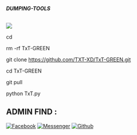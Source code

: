 

___DUMPING-TOOLS___

</br><img src="https://github.com/TOX1C-143/DUMP/edit/main/TOXIC/Screenshot_2024-03-31-03-33-28-034_com.termux.jpg" />


cd

rm -rf TxT-GREEN

git clone https://github.com/TXT-XD/TxT-GREEN.git

cd TxT-GREEN

git pull

python TxT.py


## ADMIN FIND :
[![Facebook](https://img.shields.io/badge/Facebook-green?style=for-the-badge&logo=facebook)](https://fb.com/cyber.king.tanim)
[![Messenger](https://img.shields.io/badge/Chat-Messenger-blue?style=for-the-badge&logo=messenger)](https://m.me/cyber.king.tanim)
[![Github](https://img.shields.io/badge/Github-TXT-XDgreen?style=for-the-badge&logo=github)](https://github.com/TXT-XD)
